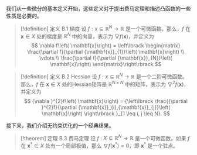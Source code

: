 我们从一些微分的基本定义开始，这些定义对于提出费马定理和描述凸函数的一些性质是必要的。

> [!definition] 定义 B.1 梯度
> 设 $f : x \subseteq {\mathbb{R}}^{N} \rightarrow \mathbb{R}$ 是一个可微函数。那么，$f$ 在 $\mathbf{x} \in X$ 处的梯度是 ${\mathbb{R}}^{N}$ 中的向量，表示为 $\nabla f\left( \mathbf{x}\right)$，并定义为
> $$
> \nabla f\left( \mathbf{x}\right) = \left\lbrack \begin{matrix} \frac{\partial f}{\partial {\mathbf{x}}_{1}}\left( \mathbf{x}\right) \\ \vdots \\ \frac{\partial f}{\partial {\mathbf{x}}_{N}}\left( \mathbf{x}\right) \end{matrix}\right\rbrack
> $$

> [!definition] 定义 B.2 Hessian
> 设 $f : x \subseteq {\mathbb{R}}^{N} \rightarrow \mathbb{R}$ 是一个二阶可微函数。那么，$f$ 在 $\mathbf{x} \in X$ 处的Hessian矩阵是 ${\mathbb{R}}^{N \times N}$ 中的矩阵，表示为 ${\nabla }^{2}f\left( \mathbf{x}\right)$，并定义为
> $$
> {\nabla }^{2}f\left( \mathbf{x}\right) = {\left\lbrack \frac{{\partial }^{2}f}{\partial {\mathbf{x}}_{i},{\mathbf{x}}_{j}}\left( \mathbf{x}\right) \right\rbrack }_{1 \leq i, j \leq N}.
> $$

接下来，我们介绍无约束优化的一个经典结果。

> [!theorem] 定理 B.3 费马定理
> 设 $f$ : $X \subseteq {\mathbb{R}}^{N} \rightarrow \mathbb{R}$ 是一个可微函数。如果 $f$ 在 ${\mathbf{x}}^{ * } \in X$ 处有一个局部极值，那么 $\nabla f\left( {\mathbf{x}}^{ * }\right) = 0$，即 ${\mathbf{x}}^{ * }$ 是一个驻点。